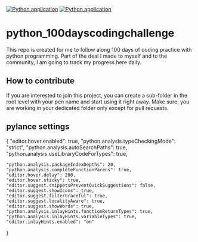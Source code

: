 [![Python application](https://github.com/rathoddharmendra/python_100dayscodingchallenge/actions/workflows/python-app.yml/badge.svg?branch=main&event=workflow_run)](https://github.com/rathoddharmendra/python_100dayscodingchallenge/actions/workflows/python-app.yml)  [![Python application](https://github.com/rathoddharmendra/python_100dayscodingchallenge/actions/workflows/python-app.yml/badge.svg?branch=main)](https://github.com/rathoddharmendra/python_100dayscodingchallenge/actions/workflows/python-app.yml)

# python_100dayscodingchallenge

This repo is created for me to follow along 100 days of coding practice with python programming. Part of the deal I made to myself and to the community, I am going to track my progress here daily.

## How to contribute
If you are interested to join this project, you can create a sub-folder in the root level with your pen name and start using it right away. Make sure, you are working in your dedicated folder only except for pull requests.


## pylance settings

{
    "editor.hover.enabled": true,
    "python.analysis.typeCheckingMode": "strict",
    "python.analysis.autoSearchPaths": true,
    "python.analysis.useLibraryCodeForTypes": true,

    "python.analysis.packageIndexDepths": 20,
    "python.analysis.completeFunctionParens": true,
    "editor.hover.delay": 200,
    "editor.hover.sticky": true,
    "editor.suggest.snippetsPreventQuickSuggestions": false,
    "editor.suggest.showIcons": true,
    "editor.suggest.filterGraceful": true,
    "editor.suggest.localityAware": true,
    "editor.suggest.showWords": true,
    "python.analysis.inlayHints.functionReturnTypes": true,
    "python.analysis.inlayHints.variableTypes": true,
    "editor.inlayHints.enabled": "on"

}

